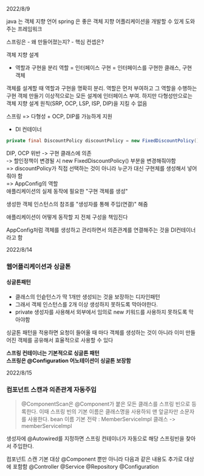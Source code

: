 2022/8/9

java 는 객체 지향 언어
spring 은 좋은 객체 지향 어플리케이션을 개발할 수 있게 도와주는 프레임워크

스프링은 - 왜 만들어졌는지? - 핵심 컨셉은?

객체 지향 설계

* 역할과 구현을 분리
역할 = 인터페이스
구현 = 인터페이스를 구현한 클래스, 구현 객체

객체를 설계할 때 역할과 구현을 명확히 분리. 역할은 먼저 부여하고 그 역할을 수행하는 구현 객체 만들기
이상적으로는 모든 설계에 인터페이스 부여. 
하지만 다형성만으로는 객체 지향 설계 원칙(SRP, OCP, LSP, ISP, DIP)을 지킬 수 없음 

스프링 => 다형성 + OCP, DIP를 가능하게 지원

* DI 컨테이너

```java
private final DiscountPolicy discountPolicy = new FixedDiscountPolicy();
```

DIP, OCP 위반
-> 구현 클래스에 의존<br>
-> 할인정책이 변경될 시 new FixedDiscountPolicy() 부분을 변경해줘야함<br>
=> discountPolicy가 직접 선택하는 것이 아니라 누군가 대신 구현체를 생성해서 넣어줘야 함<br>
=> AppConfig의 역할<br>
애플리케이션의 실제 동작에 필요한 "구현 객체를 생성" 

생성한 객체 인스턴스의 참조를 "생성자를 통해 주입(연결)" 해줌

애플리케이션이 어떻게 동작할 지 전체 구성을 책임진다

AppConfig처럼 객체를 생성하고 관리하면서 의존관계를 연결해주는 것을 DI컨테이너라고 함

2022/8/14

### 웹어플리케이션과 싱글톤

#### 싱글톤패턴
* 클래스의 인슽턴스가 딱 1개만 생성되는 것을 보장하는 디자인패턴
* 그래서 객체 인스턴스를 2개 이상 생성하지 못하도록 막아야한다.
* private 생성자를 사용해서 외부에서 임의로 new 키워드를 사용하지 못하도록 막아야함
 

싱글톤 패턴을 적용하면 요청이 들어올 때 마다 객체를 생성하는 것이 아니라 이미 만들어진 객체를 공유해서 효율적으로 사용할 수 있다

**스프링 컨테이너는 기본적으로 싱글톤 패턴**<br>
**스프링은 @Configuration 어노테이션이 싱글톤 보장함**

2022/8/15

### 컴포넌트 스캔과 의존관계 자동주입
> @ComponentScan은 @Component가 붙은 모든 클래스를 스프링 빈으로 등록한다.
> 이때 스프링 빈의 기본 이름은 클래스명을 사용하되 맨 앞글자만 소문자를 사용한다.
> bean 이름 기본 전략 : MemberServiceImpl 클래스 -> memberServiceImpl

생성자에 @Autowired를 지정하면 스프링 컨테이너가 자동으로 해당 스프링빈을 찾아서 주입한다.

컴포넌트 스캔 기본 대상 @Component 뿐만 아니라 다음과 같은 내용도 추가로 대상에 포함함
@Controller
@Service
@Repository
@Configuration

